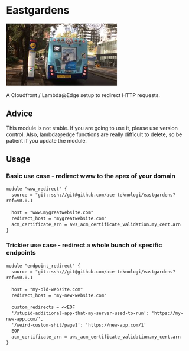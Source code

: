 # Eastgardens

![Found](./302.jpg)

A Cloudfront / Lambda@Edge setup to redirect HTTP requests.

## Advice

This module is not stable. If you are going to use it, please use version
control. Also, lambda@edge functions are really difficult to delete, so be
patient if you update the module.

## Usage

### Basic use case - redirect www to the apex of your domain

```hcl2
module "www_redirect" {
  source = "git::ssh://git@github.com/ace-teknologi/eastgardens?ref=v0.0.1

  host = "www.mygreatwebsite.com"
  redirect_host = "mygreatwebsite.com"
  acm_certificate_arn = aws_acm_certificate_validation.my_cert.arn
}
```

### Trickier use case - redirect a whole bunch of specific endpoints

```hcl2
module "endpoint_redirect" {
  source = "git::ssh://git@github.com/ace-teknologi/eastgardens?ref=v0.0.1

  host = "my-old-website.com"
  redirect_host = "my-new-website.com"

  custom_redirects = <<EOF
  '/stupid-additional-app-that-my-server-used-to-run': 'https://my-new-app.com/',
  '/weird-custom-shit/page1': 'https://new-app.com/1'
  EOF
  acm_certificate_arn = aws_acm_certificate_validation.my_cert.arn
}



